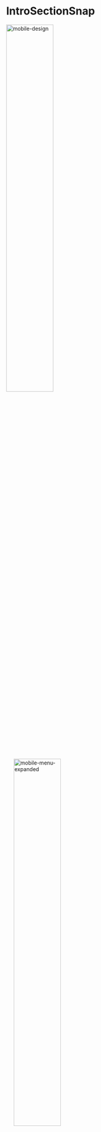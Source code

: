 # IntroSectionSnap

  <img src="https://github.com/user-attachments/assets/53940bcd-ddc3-4a90-bf56-390f7cfce584" alt="mobile-design" width="50%" style="margin-right: 20px;">
  <img src="https://github.com/user-attachments/assets/dca80dc9-6acd-4689-a5df-04ec7a31a59f" alt="mobile-menu-expanded" width="50%" style="margin-left: 20px;">
  <img src="https://github.com/user-attachments/assets/d871a26c-ece1-4522-86cc-774478751de4" alt="mobile-menu-expanded" width="50%" style="margin-left: 20px;">



